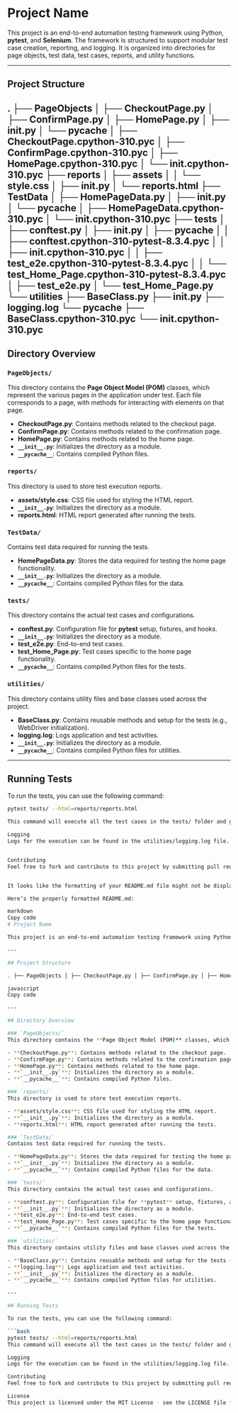 # Project Name

This project is an end-to-end automation testing framework using Python, **pytest**, and **Selenium**. The framework is structured to support modular test case creation, reporting, and logging. It is organized into directories for page objects, test data, test cases, reports, and utility functions.

---

## Project Structure
.
├── PageObjects
│   ├── CheckoutPage.py
│   ├── ConfirmPage.py
│   ├── HomePage.py
│   ├── __init__.py
│   └── __pycache__
│       ├── CheckoutPage.cpython-310.pyc
│       ├── ConfirmPage.cpython-310.pyc
│       ├── HomePage.cpython-310.pyc
│       └── __init__.cpython-310.pyc
├── reports
│   ├── assets
│   │   └── style.css
│   ├── __init__.py
│   └── reports.html
├── TestData
│   ├── HomePageData.py
│   ├── __init__.py
│   └── __pycache__
│       ├── HomePageData.cpython-310.pyc
│       └── __init__.cpython-310.pyc
├── tests
│   ├── conftest.py
│   ├── __init__.py
│   ├── __pycache__
│   │   ├── conftest.cpython-310-pytest-8.3.4.pyc
│   │   ├── __init__.cpython-310.pyc
│   │   ├── test_e2e.cpython-310-pytest-8.3.4.pyc
│   │   └── test_Home_Page.cpython-310-pytest-8.3.4.pyc
│   ├── test_e2e.py
│   └── test_Home_Page.py
└── utilities
    ├── BaseClass.py
    ├── __init__.py
    ├── logging.log
    └── __pycache__
        ├── BaseClass.cpython-310.pyc
        └── __init__.cpython-310.pyc
---

## Directory Overview

### `PageObjects/`
This directory contains the **Page Object Model (POM)** classes, which represent the various pages in the application under test. Each file corresponds to a page, with methods for interacting with elements on that page.

- **CheckoutPage.py**: Contains methods related to the checkout page.
- **ConfirmPage.py**: Contains methods related to the confirmation page.
- **HomePage.py**: Contains methods related to the home page.
- **`__init__.py`**: Initializes the directory as a module.
- **`__pycache__`**: Contains compiled Python files.

### `reports/`
This directory is used to store test execution reports.

- **assets/style.css**: CSS file used for styling the HTML report.
- **`__init__.py`**: Initializes the directory as a module.
- **reports.html**: HTML report generated after running the tests.

### `TestData/`
Contains test data required for running the tests.

- **HomePageData.py**: Stores the data required for testing the home page functionality.
- **`__init__.py`**: Initializes the directory as a module.
- **`__pycache__`**: Contains compiled Python files for the data.

### `tests/`
This directory contains the actual test cases and configurations.

- **conftest.py**: Configuration file for **pytest** setup, fixtures, and hooks.
- **`__init__.py`**: Initializes the directory as a module.
- **test_e2e.py**: End-to-end test cases.
- **test_Home_Page.py**: Test cases specific to the home page functionality.
- **`__pycache__`**: Contains compiled Python files for the tests.

### `utilities/`
This directory contains utility files and base classes used across the project.

- **BaseClass.py**: Contains reusable methods and setup for the tests (e.g., WebDriver initialization).
- **logging.log**: Logs application and test activities.
- **`__init__.py`**: Initializes the directory as a module.
- **`__pycache__`**: Contains compiled Python files for utilities.

---

## Running Tests

To run the tests, you can use the following command:

```bash
pytest tests/ --html=reports/reports.html

This command will execute all the test cases in the tests/ folder and generate an HTML report in the reports/ directory.

Logging
Logs for the execution can be found in the utilities/logging.log file. This log file stores important information regarding the test execution, such as test case status, errors, and warnings.


Contributing
Feel free to fork and contribute to this project by submitting pull requests. For any bug fixes or improvements, please ensure that the relevant test cases are updated or added accordingly.


It looks like the formatting of your README.md file might not be displaying correctly because Markdown requires specific formatting for certain elements like headers, code blocks, and lists. Let me correct the structure and Markdown syntax for you.

Here’s the properly formatted README.md:

markdown
Copy code
# Project Name

This project is an end-to-end automation testing framework using Python, **pytest**, and **Selenium**. The framework is structured to support modular test case creation, reporting, and logging. It is organized into directories for page objects, test data, test cases, reports, and utility functions.

---

## Project Structure

. ├── PageObjects │ ├── CheckoutPage.py │ ├── ConfirmPage.py │ ├── HomePage.py │ ├── init.py │ └── pycache │ ├── CheckoutPage.cpython-310.pyc │ ├── ConfirmPage.cpython-310.pyc │ ├── HomePage.cpython-310.pyc │ └── init.cpython-310.pyc ├── reports │ ├── assets │ │ └── style.css │ ├── init.py │ └── reports.html ├── TestData │ ├── HomePageData.py │ ├── init.py │ └── pycache │ ├── HomePageData.cpython-310.pyc │ └── init.cpython-310.pyc ├── tests │ ├── conftest.py │ ├── init.py │ ├── pycache │ │ ├── conftest.cpython-310-pytest-8.3.4.pyc │ │ ├── init.cpython-310.pyc │ │ ├── test_e2e.cpython-310-pytest-8.3.4.pyc │ │ └── test_Home_Page.cpython-310-pytest-8.3.4.pyc │ ├── test_e2e.py │ └── test_Home_Page.py └── utilities ├── BaseClass.py ├── init.py ├── logging.log └── pycache ├── BaseClass.cpython-310.pyc └── init.cpython-310.pyc

javascript
Copy code

---

## Directory Overview

### `PageObjects/`
This directory contains the **Page Object Model (POM)** classes, which represent the various pages in the application under test. Each file corresponds to a page, with methods for interacting with elements on that page.

- **CheckoutPage.py**: Contains methods related to the checkout page.
- **ConfirmPage.py**: Contains methods related to the confirmation page.
- **HomePage.py**: Contains methods related to the home page.
- **`__init__.py`**: Initializes the directory as a module.
- **`__pycache__`**: Contains compiled Python files.

### `reports/`
This directory is used to store test execution reports.

- **assets/style.css**: CSS file used for styling the HTML report.
- **`__init__.py`**: Initializes the directory as a module.
- **reports.html**: HTML report generated after running the tests.

### `TestData/`
Contains test data required for running the tests.

- **HomePageData.py**: Stores the data required for testing the home page functionality.
- **`__init__.py`**: Initializes the directory as a module.
- **`__pycache__`**: Contains compiled Python files for the data.

### `tests/`
This directory contains the actual test cases and configurations.

- **conftest.py**: Configuration file for **pytest** setup, fixtures, and hooks.
- **`__init__.py`**: Initializes the directory as a module.
- **test_e2e.py**: End-to-end test cases.
- **test_Home_Page.py**: Test cases specific to the home page functionality.
- **`__pycache__`**: Contains compiled Python files for the tests.

### `utilities/`
This directory contains utility files and base classes used across the project.

- **BaseClass.py**: Contains reusable methods and setup for the tests (e.g., WebDriver initialization).
- **logging.log**: Logs application and test activities.
- **`__init__.py`**: Initializes the directory as a module.
- **`__pycache__`**: Contains compiled Python files for utilities.

---

## Running Tests

To run the tests, you can use the following command:

```bash
pytest tests/ --html=reports/reports.html
This command will execute all the test cases in the tests/ folder and generate an HTML report in the reports/ directory.

Logging
Logs for the execution can be found in the utilities/logging.log file. This log file stores important information regarding the test execution, such as test case status, errors, and warnings.

Contributing
Feel free to fork and contribute to this project by submitting pull requests. For any bug fixes or improvements, please ensure that the relevant test cases are updated or added accordingly.

License
This project is licensed under the MIT License - see the LICENSE file for details.
